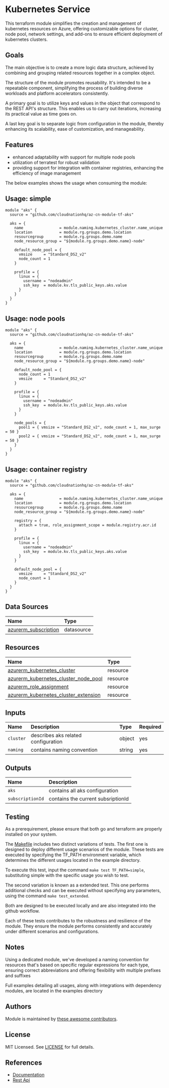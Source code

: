 # Kubernetes Service

This terraform module simplifies the creation and management of kubernetes resources on Azure, offering customizable options for cluster, node pool, network settings, and add-ons to ensure efficient deployment of kubernetes clusters.

## Goals

The main objective is to create a more logic data structure, achieved by combining and grouping related resources together in a complex object.

The structure of the module promotes reusability. It's intended to be a repeatable component, simplifying the process of building diverse workloads and platform accelerators consistently.

A primary goal is to utilize keys and values in the object that correspond to the REST API's structure. This enables us to carry out iterations, increasing its practical value as time goes on.

A last key goal is to separate logic from configuration in the module, thereby enhancing its scalability, ease of customization, and manageability.

## Features

- enhanced adaptability with support for multiple node pools
- utilization of terratest for robust validation
- providing support for integration with container registries, enhancing the efficiency of image management

The below examples shows the usage when consuming the module:

## Usage: simple

```hcl
module "aks" {
  source = "github.com/cloudnationhq/az-cn-module-tf-aks"

  aks = {
    name                = module.naming.kubernetes_cluster.name_unique
    location            = module.rg.groups.demo.location
    resourcegroup       = module.rg.groups.demo.name
    node_resource_group = "${module.rg.groups.demo.name}-node"

    default_node_pool = {
      vmsize     = "Standard_DS2_v2"
      node_count = 1
    }

    profile = {
      linux = {
        username = "nodeadmin"
        ssh_key  = module.kv.tls_public_keys.aks.value
      }
    }
  }
}
```

## Usage: node pools

```hcl
module "aks" {
  source = "github.com/cloudnationhq/az-cn-module-tf-aks"

  aks = {
    name                = module.naming.kubernetes_cluster.name_unique
    location            = module.rg.groups.demo.location
    resourcegroup       = module.rg.groups.demo.name
    node_resource_group = "${module.rg.groups.demo.name}-node"

    default_node_pool = {
      node_count = 1
      vmsize     = "Standard_DS2_v2"
    }

    profile = {
      linux = {
        username = "nodeadmin"
        ssh_key  = module.kv.tls_public_keys.aks.value
      }
    }

    node_pools = {
      pool1 = { vmsize = "Standard_DS2_v2", node_count = 1, max_surge = 50 }
      pool2 = { vmsize = "Standard_DS2_v2", node_count = 1, max_surge = 50 }
    }
  }
}
```

## Usage: container registry

```hcl
module "aks" {
  source = "github.com/cloudnationhq/az-cn-module-tf-aks"

  aks = {
    name                = module.naming.kubernetes_cluster.name_unique
    location            = module.rg.groups.demo.location
    resourcegroup       = module.rg.groups.demo.name
    node_resource_group = "${module.rg.groups.demo.name}-node"

    registry = {
      attach = true, role_assignment_scope = module.registry.acr.id
    }

    profile = {
      linux = {
        username = "nodeadmin"
        ssh_key  = module.kv.tls_public_keys.aks.value
      }
    }

    default_node_pool = {
      vmsize     = "Standard_DS2_v2"
      node_count = 1
    }
  }
}
```

## Data Sources

| Name | Type |
| :-- | :-- |
| [azurerm_subscription](https://registry.terraform.io/providers/hashicorp/azurerm/latest/docs/data-sources/subscription) | datasource |

## Resources

| Name | Type |
| :-- | :-- |
| [azurerm_kubernetes_cluster](https://registry.terraform.io/providers/hashicorp/azurerm/latest/docs/resources/kubernetes_cluster) | resource |
| [azurerm_kubernetes_cluster_node_pool](https://registry.terraform.io/providers/hashicorp/azurerm/latest/docs/resources/kubernetes_cluster_node_pool) | resource |
| [azurerm_role_assignment](https://registry.terraform.io/providers/hashicorp/azurerm/latest/docs/resources/role_assignment) | resource |
| [azurerm_kubernetes_cluster_extension](https://registry.terraform.io/providers/hashicorp/azurerm/latest/docs/resources/kubernetes_cluster_extension) | resource |

## Inputs

| Name | Description | Type | Required |
| :-- | :-- | :-- | :-- |
| `cluster` | describes aks related configuration | object | yes |
| `naming` | contains naming convention | string | yes |

## Outputs

| Name | Description |
| :-- | :-- |
| `aks` | contains all aks configuration |
| `subscriptionId` | contains the current subsriptionId |

## Testing

As a prerequirement, please ensure that both go and terraform are properly installed on your system.

The [Makefile](Makefile) includes two distinct variations of tests. The first one is designed to deploy different usage scenarios of the module. These tests are executed by specifying the TF_PATH environment variable, which determines the different usages located in the example directory.

To execute this test, input the command ```make test TF_PATH=simple```, substituting simple with the specific usage you wish to test.

The second variation is known as a extended test. This one performs additional checks and can be executed without specifying any parameters, using the command ```make test_extended```.

Both are designed to be executed locally and are also integrated into the github workflow.

Each of these tests contributes to the robustness and resilience of the module. They ensure the module performs consistently and accurately under different scenarios and configurations.

## Notes

Using a dedicated module, we've developed a naming convention for resources that's based on specific regular expressions for each type, ensuring correct abbreviations and offering flexibility with multiple prefixes and suffixes

Full examples detailing all usages, along with integrations with dependency modules, are located in the examples directory

## Authors

Module is maintained by [these awesome contributors](https://github.com/cloudnationhq/az-cn-module-tf-aks/graphs/contributors).

## License

MIT Licensed. See [LICENSE](https://github.com/cloudnationhq/az-cn-module-tf-aks/blob/main/LICENSE) for full details.


## References

- [Documentation](https://learn.microsoft.com/en-us/azure/aks)
- [Rest Api](https://learn.microsoft.com/en-us/rest/api/aks)
